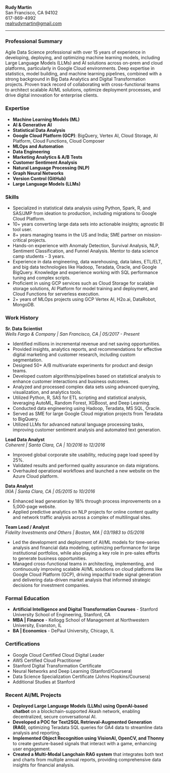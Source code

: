 **Rudy Martin**  
San Francisco, CA 94102  
617-869-4992  
realrudymartin@gmail.com

---

### **Professional Summary**

Agile Data Science professional with over 15 years of experience in developing, deploying, and optimizing machine learning models, including Large Language Models (LLMs) and AI solutions across on-prem and cloud platforms, particularly in Google Cloud environments. Deep expertise in statistics, model building, and machine learning pipelines, combined with a strong background in Big Data Analytics and Digital Transformation projects. Proven track record of collaborating with cross-functional teams to architect scalable AI/ML solutions, optimize deployment processes, and drive digital innovation for enterprise clients.

### **Expertise**

- **Machine Learning Models (ML)**
- **AI & Generative AI**
- **Statistical Data Analysis**
- **Google Cloud Platform (GCP)**: BigQuery, Vertex AI, Cloud Storage, AI Platform, Cloud Functions, Cloud Composer
- **MLOps and Automation**
- **Data Engineering**
- **Marketing Analytics & A/B Tests**
- **Customer Sentiment Analysis**
- **Natural Language Processing (NLP)**
- **Graph Neural Networks**
- **Version Control (GitHub)**
- **Large Language Models (LLMs)**

### **Skills**

- Specialized in statistical data analysis using Python, Spark, R, and SAS/JMP from ideation to production, including migrations to Google Cloud Platform.
- 10+ years converting large data sets into actionable insights; agnostic BI tool user.
- 8+ years managing teams in the US and India; SME partner on mission-critical projects.
- Hands-on experience with Anomaly Detection, Survival Analysis, NLP, Sentiment Classification, and Funnel Analysis. Mentor to data science camp students - 3 years.
- Experience in data engineering, data warehousing, data lakes, ETL/ELT, and big data technologies like Hadoop, Teradata, Oracle, and Google BigQuery. Knowledge and experience working with SQL performance tuning and complex scripts.
- Proficient in using GCP services such as Cloud Storage for scalable storage solutions, AI Platform for model training and deployment, and Cloud Functions for serverless execution.
- 2+ years of MLOps projects using GCP Vertex AI, H2o.ai, DataRobot, MongoDB.

### **Work History**

**Sr. Data Scientist**  
*Wells Fargo & Company | San Francisco, CA | 05/2017 - Present*  
- Identified millions in incremental revenue and net saving opportunities.
- Provided insights, analytics reports, and recommendations for effective digital marketing and customer research, including custom segmentation.
- Designed 50+ A/B multivariate experiments for product and design teams.
- Developed custom algorithms/pipelines based on statistical analysis to enhance customer interactions and business outcomes.
- Analyzed and processed complex data sets using advanced querying, visualization, and analytics tools.
- Utilized Python, R, SAS for ETL scripting and statistical analysis, leveraging AutoML, Random Forest, XGBoost, and Deep Learning.
- Conducted data engineering using Hadoop, Teradata, MS SQL, Oracle.
- Served as SME for large Google Cloud migration projects from Teradata to BigQuery.
- Utilized LLMs for advanced natural language processing tasks, improving customer sentiment analysis and automated text generation.

**Lead Data Analyst**  
*Coherent | Santa Clara, CA | 10/2016 to 12/2016*  
- Improved global corporate site usability, reducing page load speed by 25%.
- Validated results and performed quality assurance on data migrations.
- Overhauled operational workflows and launched a new website on the Azure Cloud platform.

**Data Analyst**  
*IXIA | Santa Clara, CA | 05/2015 to 10/2016*  
- Enhanced lead generation by 18% through process improvements on a 5,000-page website.
- Applied predictive analytics on NLP projects for online content quality and network traffic analysis across a complex of multilingual sites.

**Team Lead / Analyst**  
*Fidelity Investments and Others | Boston, MA | 03/1983 to 05/2016*  
- Led the development and deployment of AI/ML models for time-series analysis and financial data modeling, optimizing performance for large institutional portfolios, while also playing a key role in pre-sales efforts to generate business opportunities.
- Managed cross-functional teams in architecting, implementing, and continuously improving scalable AI/ML solutions on cloud platforms like Google Cloud Platform (GCP), driving impactful trade signal generation and delivering data-driven market analysis that informed strategic decisions for investment companies.

### **Formal Education**

- **Artificial Intelligence and Digital Transformation Courses** - Stanford University School of Engineering, Stanford, CA
- **MBA | Finance** - Kellogg School of Management at Northwestern University, Evanston, IL
- **BA | Economics** - DePaul University, Chicago, IL

### **Certifications**

- Google Cloud Certified Cloud Digital Leader
- AWS Certified Cloud Practitioner
- Stanford Digital Transformation Certificate
- Neural Networks and Deep Learning (Stanford/Coursera)
- Data Science Specialization Certificate (Johns Hopkins/Coursera)
- Additional Studies at Stanford

### **Recent AI/ML Projects**

- **Deployed Large Language Models (LLMs) using OpenAI-based chatbot** on a blockchain-supported Akash network, enabling decentralized, secure conversational AI.
- **Developed a POC for Text2SQL Retrieval-Augmented Generation (RAG)**, optimizing Teradata SQL queries for GA4 data to streamline data analysis and reporting.
- **Implemented Object Recognition using VisionAI, OpenCV, and Thonny** to create gesture-based signals that interact with a game, enhancing user engagement.
- **Created a Multi-Modal Langchain RAG system** that integrates both text and charts from multiple annual reports, providing comprehensive data insights for financial analysis.
